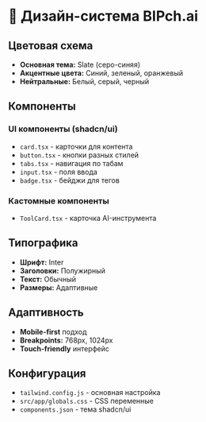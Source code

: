 # 🎨 Дизайн-система BIPch.ai

## Цветовая схема
- **Основная тема:** Slate (серо-синяя)
- **Акцентные цвета:** Синий, зеленый, оранжевый
- **Нейтральные:** Белый, серый, черный

## Компоненты
### UI компоненты (shadcn/ui)
- `card.tsx` - карточки для контента
- `button.tsx` - кнопки разных стилей
- `tabs.tsx` - навигация по табам
- `input.tsx` - поля ввода
- `badge.tsx` - бейджи для тегов

### Кастомные компоненты
- `ToolCard.tsx` - карточка AI-инструмента

## Типографика
- **Шрифт:** Inter
- **Заголовки:** Полужирный
- **Текст:** Обычный
- **Размеры:** Адаптивные

## Адаптивность
- **Mobile-first** подход
- **Breakpoints:** 768px, 1024px
- **Touch-friendly** интерфейс

## Конфигурация
- `tailwind.config.js` - основная настройка
- `src/app/globals.css` - CSS переменные
- `components.json` - тема shadcn/ui 